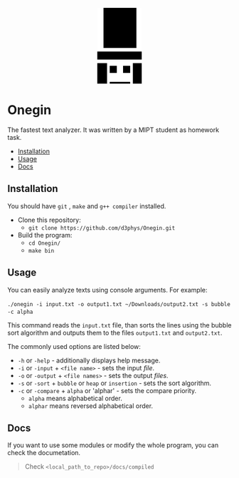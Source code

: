 <p align="center">
     <img src="images//onegin_logo.png" alt="Logo" width="100"/>
</p>

# Onegin
The fastest text analyzer. It was written by a MIPT student as homework task.
* [Installation](#installation)
* [Usage](#usage)
* [Docs](#docs)

## Installation
You should have `git` , `make` and `g++ compiler` installed.
* Clone this repository:
    * `git clone https://github.com/d3phys/Onegin.git`
 * Build the program:
    * `cd Onegin/`
    * `make bin`

## Usage
You can easily analyze texts using console arguments. For example:

`./onegin -i input.txt -o output1.txt ~/Downloads/output2.txt -s bubble -c alpha`

This command reads the `input.txt` file, than sorts the lines using the bubble sort algorithm and outputs them to the files `output1.txt` and `output2.txt`.

The commonly used options are listed below:
- `-h` or `-help` - additionally displays help message.
- `-i` or `-input` + `<file name>` - sets the input *file*.
- `-o` or `-output` + `<file names>` - sets the output *files*.
- `-s` or `-sort` + `bubble` or `heap` or `insertion` - sets the sort algorithm. 
- `-c` or `-compare` + `alpha` or 'alphar' - sets the compare priority. 
  - `alpha` means alphabetical order.
  - `alphar` means reversed alphabetical order.


## Docs
If you want to use some modules or modify the whole program, you can check the documetation.
>Check `<local_path_to_repo>/docs/compiled`
